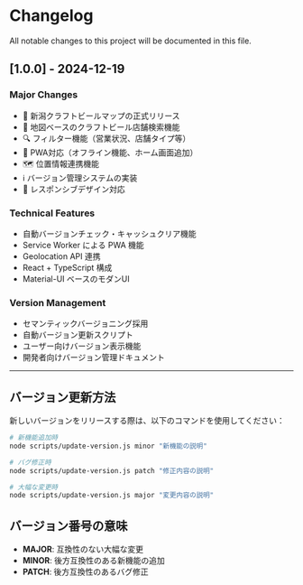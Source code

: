 # Changelog

All notable changes to this project will be documented in this file.

## [1.0.0] - 2024-12-19

### Major Changes
- 🎉 新潟クラフトビールマップの正式リリース
- 📍 地図ベースのクラフトビール店舗検索機能
- 🔍 フィルター機能（営業状況、店舗タイプ等）
- 📱 PWA対応（オフライン機能、ホーム画面追加）
- 🗺️ 位置情報連携機能
- ℹ️ バージョン管理システムの実装
- 🎨 レスポンシブデザイン対応

### Technical Features
- 自動バージョンチェック・キャッシュクリア機能
- Service Worker による PWA 機能
- Geolocation API 連携
- React + TypeScript 構成
- Material-UI ベースのモダンUI

### Version Management
- セマンティックバージョニング採用
- 自動バージョン更新スクリプト
- ユーザー向けバージョン表示機能
- 開発者向けバージョン管理ドキュメント

---

## バージョン更新方法

新しいバージョンをリリースする際は、以下のコマンドを使用してください：

```bash
# 新機能追加時
node scripts/update-version.js minor "新機能の説明"

# バグ修正時
node scripts/update-version.js patch "修正内容の説明"

# 大幅な変更時
node scripts/update-version.js major "変更内容の説明"
```

## バージョン番号の意味

- **MAJOR**: 互換性のない大幅な変更
- **MINOR**: 後方互換性のある新機能の追加  
- **PATCH**: 後方互換性のあるバグ修正